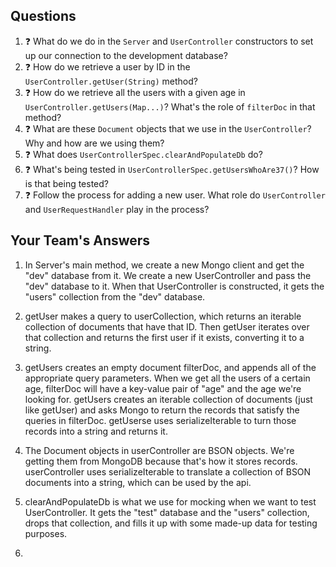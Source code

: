 ## Questions

1. :question: What do we do in the `Server` and `UserController` constructors
to set up our connection to the development database?
2. :question: How do we retrieve a user by ID in the `UserController.getUser(String)` method?
3. :question: How do we retrieve all the users with a given age 
in `UserController.getUsers(Map...)`? What's the role of `filterDoc` in that
method?
4. :question: What are these `Document` objects that we use in the `UserController`? 
Why and how are we using them?
5. :question: What does `UserControllerSpec.clearAndPopulateDb` do?
6. :question: What's being tested in `UserControllerSpec.getUsersWhoAre37()`?
How is that being tested?
7. :question: Follow the process for adding a new user. What role do `UserController` and 
`UserRequestHandler` play in the process?

## Your Team's Answers

1. In Server's main method, we create a new Mongo client and get the "dev"
    database from it. We create a new UserController and pass the "dev"
    database to it. When that UserController is constructed, it gets the
    "users" collection from the "dev" database.

2. getUser makes a query to userCollection, which returns an iterable collection
    of documents that have that ID. Then getUser iterates over that collection
    and returns the first user if it exists, converting it to a string.
    
3. getUsers creates an empty document filterDoc, and appends all of the
    appropriate query parameters. When we get all the users of a certain
    age, filterDoc will have a key-value pair of "age" and the age
    we're looking for. getUsers creates an iterable collection of
    documents (just like getUser) and asks Mongo to return the records
    that satisfy the queries in filterDoc. getUserse uses
    serializeIterable to turn those records into a string and returns it.

4. The Document objects in userController are BSON objects. We're getting
    them from MongoDB because that's how it stores records. userController
    uses serializeIterable to translate a collection of BSON documents
    into a string, which can be used by the api.
    
5. clearAndPopulateDb is what we use for mocking when we want to test
    UserController. It gets the "test" database and the "users" collection,
    drops that collection, and fills it up with some made-up data for
    testing purposes.
    
6. 

